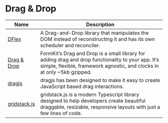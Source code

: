 # Drag & Drop

| Name | Description |
| --- | --- |
| [DFlex](https://www.dflex.dev/) | A Drag-and-Drop library that manipulates the DOM instead of reconstructing it and has its own scheduler and reconciler. |
| [Drag & Drop](https://drag-and-drop.formkit.com/) | FormKit’s Drag and Drop is a small library for adding drag and drop functionality to your app. It’s simple, flexible, framework agnostic, and clocks in at only ~5kb gzipped. |
| [dragjs](https://bebraw.github.io/dragjs/) | dragjs has been designed to make it easy to create JavaScript based drag interactions. |
| [gridstack.js](https://gridstackjs.com/) | gridstack.js is a modern Typescript library designed to help developers create beautiful draggable, resizable, responsive layouts with just a few lines of code. |
